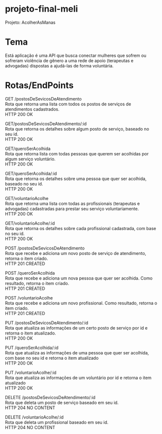 # projeto-final-meli
Projeto: AcolherAsManas

# Tema
Está aplicação é uma API que busca conectar  mulheres que sofrem ou sofreram violência de gênero a uma rede de apoio (terapeutas e advogadas) dispostas a ajudá-las de forma voluntária.

# Rotas/EndPoints

GET /postosDeSevicosDeAtendimento <br/>
Rota que retorna uma lista com todos os postos de serviços de atendimentos cadastrados.<br/>
HTTP 200 OK

GET/postosDeSevicosDeAtendimento/:id <br/>
Rota que retorna os detalhes sobre algum posto de serviço, baseado no seu id.<br/>
HTTP 200 OK

GET/queroSerAcolhida <br/>
Rota que retorna lista com todas pessoas que querem ser acolhidas por algum serviço voluntário. <br/>
HTTP 200 OK

GET/queroSerAcolhida/:id <br/>
Rota que retorna os detalhes sobre uma pessoa que quer ser acolhida, baseado no seu id.<br/>
HTTP 200 OK

GET/voluntarioAcolhe <br/>
Rota que retorna uma lista com todas as profissionais (terapeutas  e advogadas) cadastradas para prestar seu serviço voluntariamente. <br/>
HTTP 200 OK

GET/voluntarioAcolhe/:id <br/>
Rota que retorna os detalhes sobre cada profissional cadastrada, com base no seu id. <br/>
HTTP 200 OK

POST /postosDeSevicosDeAtendimento <br/>
Rota que recebe e adiciona um novo posto de serviço de atendimento, retorna o item criado. <br/>
HTTP 201 CREATED

POST /queroSerAcolhida <br/>
Rota que recebe e adiciona um nova pessoa que quer ser acolhida. Como resultado, retorna o item criado. <br/>
HTTP 201 CREATED

POST /voluntarioAcolhe <br/>
Rota que recebe e adiciona um novo profissional. Como resultado, retorna o item criado. <br/>
HTTP 201 CREATED

PUT /postosDeSevicosDeAtendimento/:id <br/>
Rota que atualiza as informações de um certo posto de serviço por id e retorna o item atualizado. <br/>
HTTP 200 OK

PUT /queroSerAcolhida/:id <br/>
Rota que atualiza as informações de uma pessoa que quer ser acolhida, com base no seu id e retorna o item atualizado <br/>
HTTP 200 OK

PUT /voluntarioAcolhe/:id <br/>
Rota que atualiza as informações de um voluntário por id e retorna o item atualizado <br/>
HTTP 200 OK

DELETE /postosDeSevicosDeAtendimento/:id <br/>
Rota que deleta um posto de serviço baseado em seu id. <br/>
HTTP 204 NO CONTENT

DELETE /voluntarioAcolhe/:id <br/>
Rota que deleta um profissional baseado em seu id. <br/>
HTTP 204 NO CONTENT




